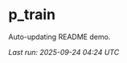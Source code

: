 # p_train

Auto-updating README demo.

<!--START_SECTION:status-->
_Last run: 2025-09-24 04:24 UTC_
<!--END_SECTION:status-->


























































































































































































































































































































































































































































































































































































































































































































































































































